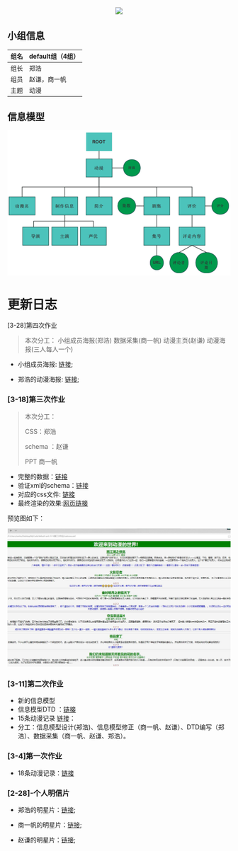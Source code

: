  <div align=center><img  src="./图床/小组logo.png"/></div>

## 小组信息

| 组名 | default组（4组） |
| ---- | ---------------- |
| 组长 | 郑浩             |
| 组员 | 赵谦，商一帆     |
| 主题 | 动漫             |

## 信息模型
![信息模型](./图床/信息模型.png)

# 更新日志

[3-28]第四次作业

> 本次分工： 小组成员海报(郑浩)  数据采集(商一帆)  动漫主页(赵谦)  动漫海报(三人每人一个)

* 小组成员海报: [链接](http://118.25.136.129:7788/peoples/peoples.xml);

* 郑浩的动漫海报: [链接](http://118.25.136.129:7788/huoying/huoying.xml);

### [3-18]第三次作业

> 本次分工：
>
>  CSS：郑浩  
>
> schema ：赵谦  
>
> PPT 商一帆

* 完整的数据：[链接](./3-18第三次作业/cartoons.xml)
* 验证xml的schema：[链接](./3-18第三次作业/schame.xml)
* 对应的css文件: [链接](./3-18第三次作业/cartoon.css)
* 最终渲染的效果:[网页链接](http://118.25.136.129:7788/) 

预览图如下：

![预览图](./图床/show.jpg)

### [3-11]第二次作业

* 新的信息模型
* 信息模型DTD ：[链接](./3-11第二次作业/DTD.xml)
* 15条动漫记录 [链接](./3-11第二次作业/cartoons.xml)：
* 分工：信息模型设计(郑浩)、信息模型修正（商一帆、赵谦）、DTD编写（郑浩）、数据采集（商一帆、赵谦、郑浩）。


### [3-4]第一次作业

* 18条动漫记录：[链接](./3-4第一次作业/homework1.xml)

### [2-28]-个人明信片

* 郑浩的明星片：[链接](./2-28小组明信片/zhenghao.xml);

* 商一帆的明星片：[链接](./2-28小组明信片/shangyifan.xml);

* 赵谦的明星片：[链接]();

  



